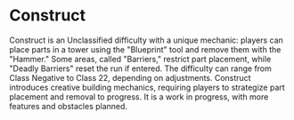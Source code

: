 # Construct

Construct is an Unclassified difficulty with a unique mechanic: players can place parts in a tower using the "Blueprint" tool and remove them with the "Hammer." Some areas, called "Barriers," restrict part placement, while "Deadly Barriers" reset the run if entered. The difficulty can range from Class Negative to Class 22, depending on adjustments. Construct introduces creative building mechanics, requiring players to strategize part placement and removal to progress. It is a work in progress, with more features and obstacles planned.
